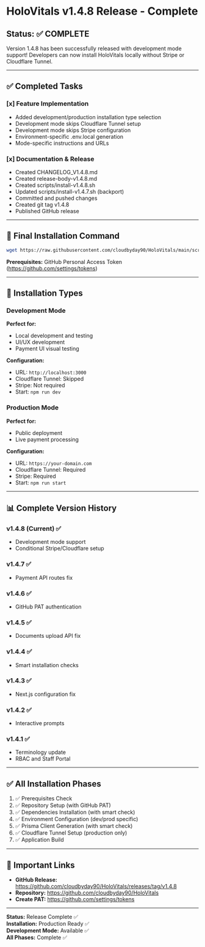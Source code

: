 # HoloVitals v1.4.8 Release - Complete

## Status: ✅ COMPLETE

Version 1.4.8 has been successfully released with development mode support! Developers can now install HoloVitals locally without Stripe or Cloudflare Tunnel.

---

## ✅ Completed Tasks

### [x] Feature Implementation
- Added development/production installation type selection
- Development mode skips Cloudflare Tunnel setup
- Development mode skips Stripe configuration
- Environment-specific .env.local generation
- Mode-specific instructions and URLs

### [x] Documentation & Release
- Created CHANGELOG_V1.4.8.md
- Created release-body-v1.4.8.md
- Created scripts/install-v1.4.8.sh
- Updated scripts/install-v1.4.7.sh (backport)
- Committed and pushed changes
- Created git tag v1.4.8
- Published GitHub release

---

## 🚀 Final Installation Command

```bash
wget https://raw.githubusercontent.com/cloudbyday90/HoloVitals/main/scripts/install-v1.4.8.sh && chmod +x install-v1.4.8.sh && ./install-v1.4.8.sh
```

**Prerequisites:** GitHub Personal Access Token (https://github.com/settings/tokens)

---

## 🎯 Installation Types

### Development Mode
**Perfect for:**
- Local development and testing
- UI/UX development
- Payment UI visual testing

**Configuration:**
- URL: `http://localhost:3000`
- Cloudflare Tunnel: Skipped
- Stripe: Not required
- Start: `npm run dev`

### Production Mode
**Perfect for:**
- Public deployment
- Live payment processing

**Configuration:**
- URL: `https://your-domain.com`
- Cloudflare Tunnel: Required
- Stripe: Required
- Start: `npm run start`

---

## 📊 Complete Version History

### v1.4.8 (Current) ✅
- Development mode support
- Conditional Stripe/Cloudflare setup

### v1.4.7 ✅
- Payment API routes fix

### v1.4.6 ✅
- GitHub PAT authentication

### v1.4.5 ✅
- Documents upload API fix

### v1.4.4 ✅
- Smart installation checks

### v1.4.3 ✅
- Next.js configuration fix

### v1.4.2 ✅
- Interactive prompts

### v1.4.1 ✅
- Terminology update
- RBAC and Staff Portal

---

## ✅ All Installation Phases

1. ✅ Prerequisites Check
2. ✅ Repository Setup (with GitHub PAT)
3. ✅ Dependencies Installation (with smart check)
4. ✅ Environment Configuration (dev/prod specific)
5. ✅ Prisma Client Generation (with smart check)
6. ✅ Cloudflare Tunnel Setup (production only)
7. ✅ Application Build

---

## 🔗 Important Links

- **GitHub Release:** https://github.com/cloudbyday90/HoloVitals/releases/tag/v1.4.8
- **Repository:** https://github.com/cloudbyday90/HoloVitals
- **Create PAT:** https://github.com/settings/tokens

---

**Status:** Release Complete ✅  
**Installation:** Production Ready ✅  
**Development Mode:** Available ✅  
**All Phases:** Complete ✅